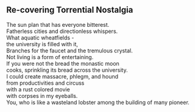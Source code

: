 Re-covering Torrential Nostalgia
--------------------------------
The sun plan that has everyone bitterest.  
Fatherless cities and directionless whispers.  
What aquatic wheatfields -  
the university is filled with it,  
Branches for the faucet and the tremulous crystal.  
Not living is a form of entertaining.  
If you were not the bread the monastic moon  
cooks, sprinkling its bread across the university.  
I could create massacre, phlegm, and hound  
from productivities and circuss  
with a rust colored movie  
with corpses in my eyeballs.  
You, who is like a wasteland lobster among the building of many pioneer.  
